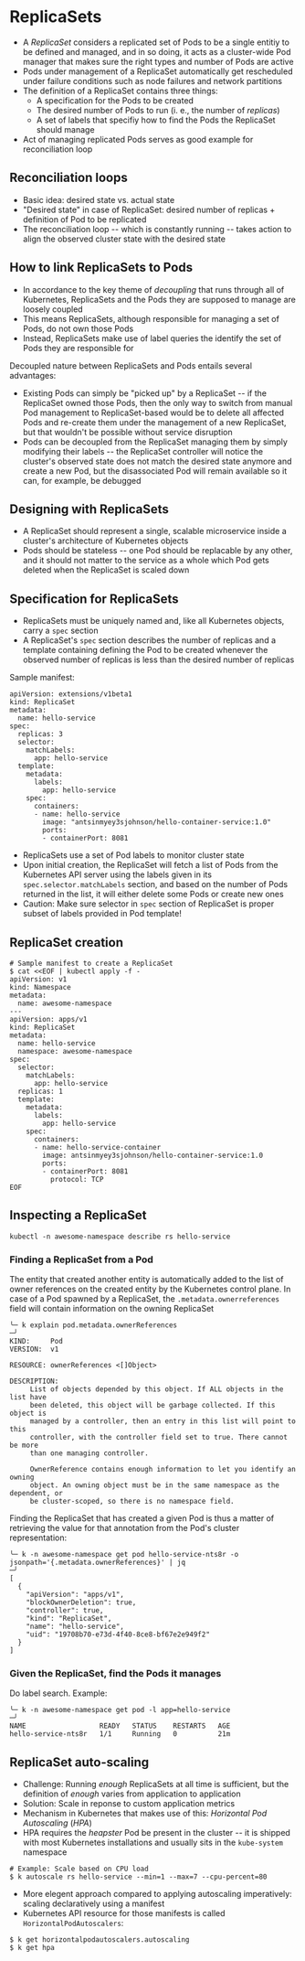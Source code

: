 # ReplicaSets

* A _ReplicaSet_ considers a replicated set of Pods to be a single entitiy to be defined and managed, and in so doing, it acts as a cluster-wide Pod manager that makes sure the right types and number of Pods are active
* Pods under management of a ReplicaSet automatically get rescheduled under failure conditions such as node failures and network partitions
* The definition of a ReplicaSet contains three things:
    * A specification for the Pods to be created
    * The desired number of Pods to run (i. e., the number of _replicas_)
    * A set of labels that specifiy how to find the Pods the ReplicaSet should manage
* Act of managing replicated Pods serves as good example for reconciliation loop

## Reconciliation loops

* Basic idea: desired state vs. actual state
* "Desired state" in case of ReplicaSet: desired number of replicas + definition of Pod to be replicated
* The reconciliation loop -- which is constantly running -- takes action to align the observed cluster state with the desired state 

## How to link ReplicaSets to Pods

* In accordance to the key theme of _decoupling_ that runs through all of Kubernetes, ReplicaSets and the Pods they are supposed to manage are loosely coupled
* This means ReplicaSets, although responsible for managing a set of Pods, do not own those Pods
* Instead, ReplicaSets make use of label queries the identify the set of Pods they are responsible for

Decoupled nature between ReplicaSets and Pods entails several advantages:
* Existing Pods can simply be "picked up" by a ReplicaSet -- if the ReplicaSet owned those Pods, then the only way to switch from manual Pod management to ReplicaSet-based would be to delete all affected Pods and re-create them under the management of a new ReplicaSet, but that wouldn't be possible without service disruption
* Pods can be decoupled from the ReplicaSet managing them by simply modifying their labels -- the ReplicaSet controller will notice the cluster's observed state does not match the desired state anymore and create a new Pod, but the disassociated Pod will remain available so it can, for example, be debugged

## Designing with ReplicaSets

* A ReplicaSet should represent a single, scalable microservice inside a cluster's architecture of Kubernetes objects
* Pods should be stateless -- one Pod should be replacable by any other, and it should not matter to the service as a whole which Pod gets deleted when the ReplicaSet is scaled down

## Specification for ReplicaSets

* ReplicaSets must be uniquely named and, like all Kubernetes objects, carry a `spec` section
* A ReplicaSet's `spec` section describes the number of replicas and a template containing defining the Pod to be created whenever the observed number of replicas is less than the desired number of replicas

Sample manifest:

```
apiVersion: extensions/v1beta1
kind: ReplicaSet
metadata:
  name: hello-service
spec:
  replicas: 3
  selector:
    matchLabels:
      app: hello-service
  template:
    metadata: 
      labels: 
        app: hello-service
    spec:
      containers:
      - name: hello-service
        image: "antsinmyey3sjohnson/hello-container-service:1.0"
        ports: 
        - containerPort: 8081
```

* ReplicaSets use a set of Pod labels to monitor cluster state 
* Upon initial creation, the ReplicaSet will fetch a list of Pods from the Kubernetes API server using the labels given in its `spec.selector.matchLabels` section, and based on the number of Pods returned in the list, it will either delete some Pods or create new ones
* Caution: Make sure selector in `spec` section of ReplicaSet is proper subset of labels provided in Pod template!

## ReplicaSet creation

```
# Sample manifest to create a ReplicaSet
$ cat <<EOF | kubectl apply -f -
apiVersion: v1
kind: Namespace
metadata:
  name: awesome-namespace
---
apiVersion: apps/v1
kind: ReplicaSet
metadata:
  name: hello-service
  namespace: awesome-namespace
spec:
  selector:
    matchLabels:
      app: hello-service
  replicas: 1
  template:
    metadata:
      labels:
        app: hello-service
    spec:
      containers:
      - name: hello-service-container
        image: antsinmyey3sjohnson/hello-container-service:1.0
        ports:
        - containerPort: 8081
          protocol: TCP
EOF
```

## Inspecting a ReplicaSet

`kubectl -n awesome-namespace describe rs hello-service`

### Finding a ReplicaSet from a Pod

The entity that created another entity is automatically added to the list of owner references on the created entity by the Kubernetes control plane. In case of a Pod spawned by a ReplicaSet, the `.metadata.ownerreferences` field will contain information on the owning ReplicaSet

```
╰─ k explain pod.metadata.ownerReferences                                                                                                                                      ─╯
KIND:     Pod
VERSION:  v1

RESOURCE: ownerReferences <[]Object>

DESCRIPTION:
     List of objects depended by this object. If ALL objects in the list have
     been deleted, this object will be garbage collected. If this object is
     managed by a controller, then an entry in this list will point to this
     controller, with the controller field set to true. There cannot be more
     than one managing controller.

     OwnerReference contains enough information to let you identify an owning
     object. An owning object must be in the same namespace as the dependent, or
     be cluster-scoped, so there is no namespace field.
```

Finding the ReplicaSet that has created a given Pod is thus a matter of retrieving the value for that annotation from the Pod's cluster representation: 

```
╰─ k -n awesome-namespace get pod hello-service-nts8r -o jsonpath='{.metadata.ownerReferences}' | jq                                                                           ─╯
[
  {
    "apiVersion": "apps/v1",
    "blockOwnerDeletion": true,
    "controller": true,
    "kind": "ReplicaSet",
    "name": "hello-service",
    "uid": "19708b70-e73d-4f40-8ce8-bf67e2e949f2"
  }
]
```

### Given the ReplicaSet, find the Pods it manages

Do label search. Example: 

```
╰─ k -n awesome-namespace get pod -l app=hello-service                                                                                                                         ─╯
NAME                  READY   STATUS    RESTARTS   AGE
hello-service-nts8r   1/1     Running   0          21m
```

## ReplicaSet auto-scaling

* Challenge: Running _enough_ ReplicaSets at all time is sufficient, but the definition of _enough_ varies from application to application
* Solution: Scale in reponse to custom application metrics
* Mechanism in Kubernetes that makes use of this: _Horizontal Pod Autoscaling_ (_HPA_)
* HPA requires the _heapster_ Pod be present in the cluster -- it is shipped with most Kubernetes installations and usually sits in the `kube-system` namespace

```
# Example: Scale based on CPU load
$ k autoscale rs hello-service --min=1 --max=7 --cpu-percent=80
```

* More elegent approach compared to applying autoscaling imperatively: scaling declaratively using a manifest
* Kubernetes API resource for those manifests is called `HorizontalPodAutoscalers`:

```
$ k get horizontalpodautoscalers.autoscaling
$ k get hpa
```









